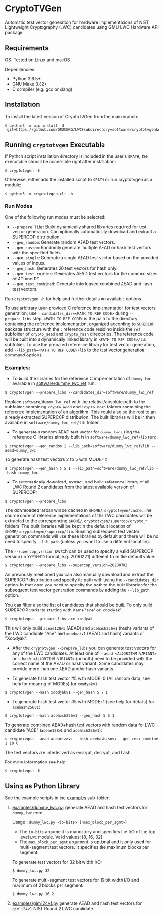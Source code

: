 # CryptoTVGen
Automatic test vector generation for hardware implementations of NIST Lightweight Cryptography (LWC) candidates using GMU LWC Hardware API package.

## Requirements
OS: Tested on Linux and macOS

Dependencies:
- Python 3.6.5+
- GNU Make 3.82+
- C compiler (e.g. gcc or clang)

## Installation
To install the latest version of CryptoTVGen from the main branch:
```
$ python3 -m pip install -U 'git+https://github.com/GMUCERG/LWC#subdirectory=software/cryptotvgen&egg=cryptotvgen'
```

## Running `cryptotvgen` Executable
If Python script installation directory is included in the user's `$PATH`, the executable should be accessible right after installation:
```
$ cryptotvgen -h
```
Otherwise, either add the installed script to `$PATH` or run cryptotvgen as a module:
```
$ python3 -m cryptotvgen.cli -h
```

### Run Modes
One of the following run modes must be selected:
- `--prepare_libs`: Build dynamically shared libraries required for test vector generation. Can optionally automatically download and extract a SUPERCOP distribution.
- `--gen_random`: Generate random AEAD test vectors.
- `--gen_custom`: Randomly generate multiple AEAD or hash test vectors with the specified fields.
- `--gen_single`: Generate a single AEAD test vector based on the provided values of inputs.
- `--gen_hash`: Generates 20 test vectors for hash only.
- `--gen_test_routine`: Generates AEAD test vectors for the common sizes of AD and PT.
- `--gen_test_combined`: Generate interleaved combined AEAD and hash test vectors.

Run `cryptotvgen -h` for help and further details on available options.


To use arbitrary user-provided C reference implementation for test vectors
generation, use `--candidates_dir=<PATH TO REF CODE>` during `--prepare_libs`
step. `<PATH TO REF CODE>` is the path to the directory containing the
reference implementation, organized according to `SUPERCOP` package structure
with the `C` reference code residing inside the `ref` subfolder of
`crypto_aead` and `crypto_hash` directories. The reference code will be built
into a dynamically linked library in `<PATH TO REF CODE>/lib` subfolder.
To use the prepared reference library for test vector generation, add
`--lib_path=<PATH TO REF CODE>/lib` to the test vector generation
command options.

### Examples:

- To build the libraries for the reference C implementation of `dummy_lwc` available in [software/dummy_lwc_ref](../dummy_lwc_ref/) run:
```
$ cryptotvgen --prepare_libs --candidates_dir=software/dummy_lwc_ref
```
Replace `software/dummy_lwc_ref` with the relative/absolute path to the subfolder containing `crypto_aead` and `crypto_hash` folders containing the reference implementation of an algorithm. 
This could also be the root to an already extracted SUPERCOP distribution. The built libraries will be in then available in `software/dummy_lwc_ref/lib` folder.

- To generate a random AEAD test vector for `dummy_lwc` using the reference C libraries already built in in `software/dummy_lwc_ref/lib` run:
```
$ cryptotvgen --gen_random 1 --lib_path=software/dummy_lwc_ref/lib --aead=dummy_lwc
```

To generate hash test vectors 2 to 5 with MODE=1:
```
$ cryptotvgen --gen_hash 5 5 1 --lib_path=software/dummy_lwc_ref/lib --hash dummy_lwc
```

- To automatically download, extract, and build reference library of all LWC Round 2 candidates from the latest available version of SUPERCOP:
```
$ cryptotvgen --prepare_libs 
```
The downloaded tarball will be cached in `$HOME/.cryptotvgen/cache`. 
The source code of reference implementations of the LWC candidates will be extracted to the corresponding `$HOME/.cryptotvgen/supercop/crypto_*` folders.
The built libraries will be kept in the default location of `$HOME/.cryptotvgen/supercop/lib`. 
Running subsequent test vector generation commands will use these libraries by default and there will be no need to specify `--lib_path` 
(unless you want to use a different location).

The `--supercop_version` switch can be used to specify a valid SUPERCOP version (in `YYYYMMDD` format, e.g. 20191221) different from the default value:
```
$ cryptotvgen --prepare_libs --supercop_version=20200702
```
As previously mentioned you can also manually download and extract the SUPERCOP distribution and specify its path with using the `--candidates_dir` option. 
In that case you need to specify the path to the built libraries for the subsequent test vector generation commands by adding the `--lib_path` option.

You can filter also the list of candidates that should be built. To only build SUPERCOP variants starting with name 'ace' or 'xoodyak':
```
$ cryptotvgen --prepare_libs ace xoodyak
```
This will only build `aceae128v1` (AEAD) and `acehash256v1` (hash) variants of the LWC candidate "Ace" and  `xoodyakv1` (AEAD and hash) variants of "Xoodyak".


- After the `cryptotvgen --prepare_libs` you can generate test vectors for any of the LWC candidates.
At least one of `--aead <ALGORITHM-VARIANT>` or `--hash <ALGORITHM-VARIANT>`  (or both) need to be provided with the correct name of the AEAD or hash variant.
Some candidates may provide more than one AEAD and/or hash variants.

- To generate hash test vector #5 with MODE=0 (All random data, see help for meaning of MODEs) for `xoodyakv1`:
```
$ cryptotvgen --hash xoodyakv1 --gen_hash 5 5 1 
```
- To generate hash test vector #5 with MODE=1 (see help for details) for `acehash256v1`:
```
$ cryptotvgen --hash acehash256v1 --gen_hash 5 5 1 
```

To generate combined AEAD+hash test vectors with random data for LWC candidate "ACE" (`aceae128v1` and `acehash256v1`):
```
$ cryptotvgen --aead aceae128v1 --hash acehash256v1 --gen_test_combine 1 10 0
```
The test vectors are interleaved as encrypt, decrypt, and hash.

For more information see help:
```
$ cryptotvgen -h
```


## Using as Python Library
See the example scripts in the [examples](./examples) sub-folder:

1. [examples/dummy_lwc.py](examples/dummy_lwc.py): generate AEAD and hash test vectors for `dummy_lwc` core.

    Usage : `dummy_lwc.py <io-bits> [<max_block_per_sgmt>]`
    - The `io-bits` argument is mandatory and specifies the I/O of the top level `LWC` module. Valid values: {8, 16, 32}
    - The `max_block_per_sgmt` argument is optional and is only used for multi-segment test vectors. It specifies the maximum blocks per segment.
    
    To generate test vectors for 32 bit width I/O:
    ```
    $ dummy_lwc.py 32
    ```
    To generate multi-segment test vectors for 16 bit width I/O and maximum of 2 blocks per segment:
    ```
    $ dummy_lwc.py 16 2
    ```
2. [examples/gimli24v1.py](examples/gimli24v1.py) generate AEAD and hash test vectors for `gimli24v1` NIST Round 2 LWC candidate.

